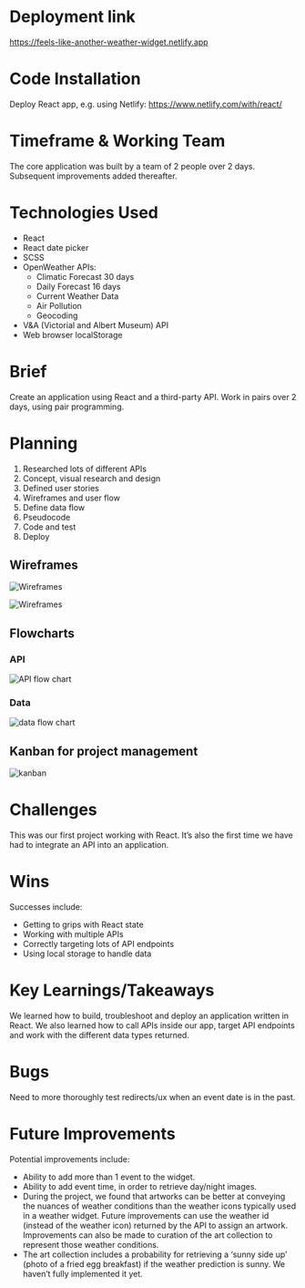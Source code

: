 # Deployment link
https://feels-like-another-weather-widget.netlify.app

# Code Installation
Deploy React app, e.g. using Netlify: https://www.netlify.com/with/react/

# Timeframe & Working Team
The core application was built by a team of 2 people over 2 days.
Subsequent improvements added thereafter.

# Technologies Used
* React
* React date picker
* SCSS
* OpenWeather APIs:
  * Climatic Forecast 30 days
  * Daily Forecast 16 days
  * Current Weather Data
  * Air Pollution
  * Geocoding
* V&A (Victorial and Albert Museum) API
* Web browser localStorage

# Brief
Create an application using React and a third-party API. Work in pairs over 2 days, using pair programming.

# Planning
1. Researched lots of different APIs
2. Concept, visual research and design
3. Defined user stories
4. Wireframes and user flow
5. Define data flow
6. Pseudocode
7. Code and test
8. Deploy

## Wireframes
  ![Wireframes](https://res.cloudinary.com/vli/image/upload/v1715706300/feels_like/feelslike_wireframes1_m6bl5d.png)
  
  ![Wireframes](https://res.cloudinary.com/vli/image/upload/v1715706300/feels_like/feelslike_wireframes2_d75tg7.png)

## Flowcharts

### API
![API flow chart](https://res.cloudinary.com/vli/image/upload/v1715706300/feels_like/feelslike_apis_mwt4be.png)

### Data
![data flow chart](https://res.cloudinary.com/vli/image/upload/v1715706300/feels_like/feelslike_data_og6wij.png)

## Kanban for project management
![kanban](https://res.cloudinary.com/vli/image/upload/v1715706300/feels_like/feelslike_kanban_q3wkr5.png)

# Challenges
This was our first project working with React. It’s also the first time we have had to integrate an API into an application.

# Wins
Successes include:
* Getting to grips with React state
* Working with multiple APIs
* Correctly targeting lots of  API endpoints
* Using local storage to handle data

# Key Learnings/Takeaways
We learned how to build, troubleshoot and deploy an application written in React. We also learned how to call APIs inside our app, target API endpoints and work with the different data types returned.

# Bugs
Need to more thoroughly test redirects/ux when an event date is in the past.

# Future Improvements
Potential improvements include:
* Ability to add more than 1 event to the widget.
* Ability to add event time, in order to retrieve day/night images.
* During the project, we found that artworks can be better at conveying the nuances of weather conditions than the weather icons typically used in a weather widget. Future improvements can use the weather id (instead of the weather icon) returned by the API to assign an artwork. Improvements can also be made to curation of the art collection to represent those weather conditions.
* The art collection includes a probability for retrieving a ‘sunny side up’ (photo of a fried egg breakfast) if the weather prediction is sunny. We haven’t fully implemented it yet.
